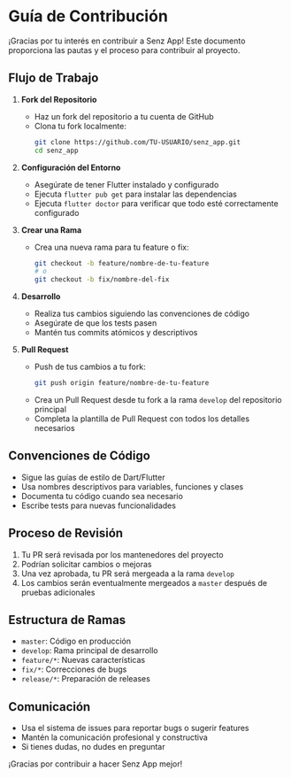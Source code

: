 # Guía de Contribución

¡Gracias por tu interés en contribuir a Senz App! Este documento proporciona las pautas y el proceso para contribuir al proyecto.

## Flujo de Trabajo

1. **Fork del Repositorio**
   - Haz un fork del repositorio a tu cuenta de GitHub
   - Clona tu fork localmente:
     ```bash
     git clone https://github.com/TU-USUARIO/senz_app.git
     cd senz_app
     ```

2. **Configuración del Entorno**
   - Asegúrate de tener Flutter instalado y configurado
   - Ejecuta `flutter pub get` para instalar las dependencias
   - Ejecuta `flutter doctor` para verificar que todo esté correctamente configurado

3. **Crear una Rama**
   - Crea una nueva rama para tu feature o fix:
     ```bash
     git checkout -b feature/nombre-de-tu-feature
     # o
     git checkout -b fix/nombre-del-fix
     ```

4. **Desarrollo**
   - Realiza tus cambios siguiendo las convenciones de código
   - Asegúrate de que los tests pasen
   - Mantén tus commits atómicos y descriptivos

5. **Pull Request**
   - Push de tus cambios a tu fork:
     ```bash
     git push origin feature/nombre-de-tu-feature
     ```
   - Crea un Pull Request desde tu fork a la rama `develop` del repositorio principal
   - Completa la plantilla de Pull Request con todos los detalles necesarios

## Convenciones de Código

- Sigue las guías de estilo de Dart/Flutter
- Usa nombres descriptivos para variables, funciones y clases
- Documenta tu código cuando sea necesario
- Escribe tests para nuevas funcionalidades

## Proceso de Revisión

1. Tu PR será revisada por los mantenedores del proyecto
2. Podrían solicitar cambios o mejoras
3. Una vez aprobada, tu PR será mergeada a la rama `develop`
4. Los cambios serán eventualmente mergeados a `master` después de pruebas adicionales

## Estructura de Ramas

- `master`: Código en producción
- `develop`: Rama principal de desarrollo
- `feature/*`: Nuevas características
- `fix/*`: Correcciones de bugs
- `release/*`: Preparación de releases

## Comunicación

- Usa el sistema de issues para reportar bugs o sugerir features
- Mantén la comunicación profesional y constructiva
- Si tienes dudas, no dudes en preguntar

¡Gracias por contribuir a hacer Senz App mejor! 